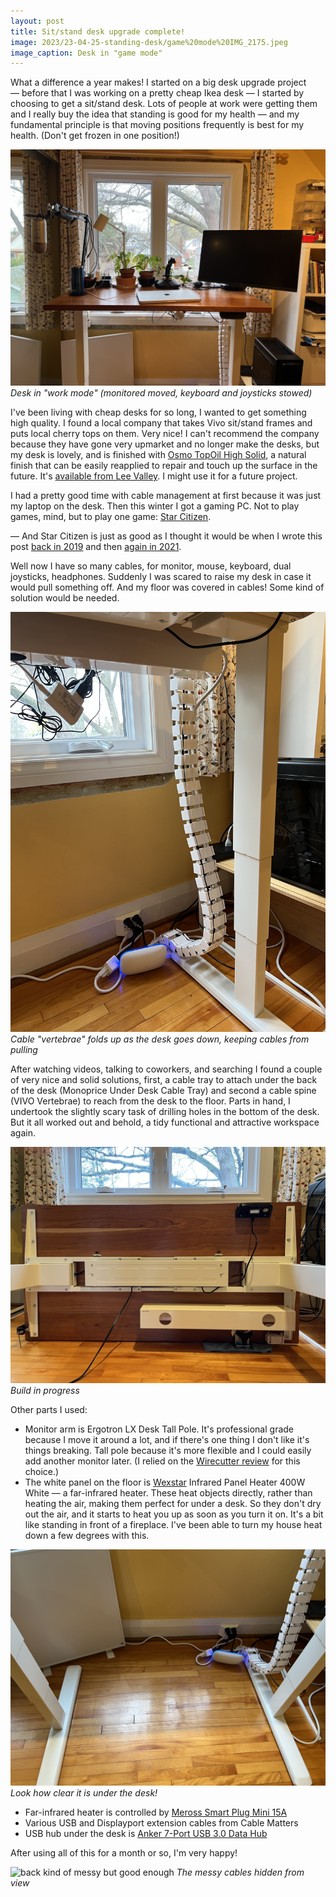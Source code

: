 ```yaml
---
layout: post
title: Sit/stand desk upgrade complete!
image: 2023/23-04-25-standing-desk/game%20mode%20IMG_2175.jpeg
image_caption: Desk in "game mode"
---
```


What a difference a year makes! I started on a big desk upgrade project — before that I was working on a pretty cheap Ikea desk — I started by choosing to get a sit/stand desk. Lots of people at work were getting them and I really buy the idea that standing is good for my health — and my fundamental principle is that moving positions frequently is best for my health. (Don't get frozen in one position!)

![work mode standing](/images/posts/2023/23-04-25-standing-desk/work%20mode%20standing%20IMG_2165.jpeg)
*Desk in "work mode" (monitored moved, keyboard and joysticks stowed)*

I've been living with cheap desks for so long, I wanted to get something high quality. I found a local company that takes Vivo sit/stand frames and puts local cherry tops on them. Very nice! I can't recommend the company because they have gone very upmarket and no longer make the desks, but my desk is lovely, and is finished with [Osmo TopOil High Solid](https://osmo.ca/product/topoil-high-solid/), a natural finish that can be easily reapplied to repair and touch up the surface in the future. It's [available from Lee Valley](https://www.leevalley.com/en-ca/shop/tools/supplies/finishing/finishes/111802-osmo-clear-topoil?item=27K2770). I might use it for a future project.

I had a pretty good time with cable management at first because it was just my laptop on the desk. Then this winter I got a gaming PC. Not to play games, mind, but to play one game: [Star Citizen](https://starcitizen.tools).

— And Star Citizen is just as good as I thought it would be when I wrote this post [back in 2019](/2019/09/29/star-citizen-video-game.html) and then [again in 2021](/2021/05/27/star-citizen-quantum.html).

Well now I have so many cables, for monitor, mouse, keyboard, dual joysticks, headphones. Suddenly I was scared to raise my desk in case it would pull something off. And my floor was covered in cables! Some kind of solution would be needed.

![cable spine](/images/posts/2023/23-04-25-standing-desk/cable%20spine%20IMG_2168.jpeg)
*Cable "vertebrae" folds up as the desk goes down, keeping cables from pulling*

After watching videos, talking to coworkers, and searching I found a couple of very nice and solid solutions, first, a cable tray to attach under the back of the desk (Monoprice Under Desk Cable Tray) and second a cable spine (VIVO Vertebrae) to reach from the desk to the floor. Parts in hand, I undertook the slightly scary task of drilling holes in the bottom of the desk. But it all worked out and behold, a tidy functional and attractive workspace again.

![build in progress](/images/posts/2023/23-04-25-standing-desk/build%20in%20progress%20IMG_2032.jpeg)
*Build in progress*

Other parts I used:

- Monitor arm is Ergotron LX Desk Tall Pole. It's professional grade because I move it around a lot, and if there's one thing I don't like it's things breaking. Tall pole because it's more flexible and I could easily add another monitor later. (I relied on the [Wirecutter review](https://www.nytimes.com/wirecutter/reviews/best-monitor-arms/) for this choice.)
- The white panel on the floor is [Wexstar](https://www.wexstar.com) Infrared Panel Heater 400W White — a far-infrared heater. These heat objects directly, rather than heating the air, making them perfect for under a desk. So they don't dry out the air, and it starts to heat you up as soon as you turn it on. It's a bit like standing in front of a fireplace. I've been able to turn my house heat down a few degrees with this.

![clear under the desk](/images/posts/2023/23-04-25-standing-desk/clear%20under%20the%20desk%20IMG_2169.jpeg)
*Look how clear it is under the desk!*

- Far-infrared heater is controlled by [Meross Smart Plug Mini 15A](https://www.meross.com/en-gc/smart-plug/homekit-smart-plug/2)
- Various USB and Displayport extension cables from Cable Matters
- USB hub under the desk is [Anker 7-Port USB 3.0 Data Hub](https://www.anker.com/ca/products/a7505?variant=41698712617124)

After using all of this for a month or so, I'm very happy!

![back kind of messy but good enough](/images/posts/2023/23-04-25-standing-desk/back%20kind%20of%20messy%20but%20good%20enough%20IMG_2158.jpeg)
*The messy cables hidden from view*
